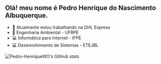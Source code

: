 ## Olá! meu nome é Pedro Henrique do Nascimento Albuquerque.



- 🔭 Atualmente estou trabalhando na DHL Express
- 🌱  Engenharia Ambiental - UFRPE
- 💻  Informática para Internet - IFPE
- 💻  Desenvolvimento de Sistemas - ETEJBL


![Pedro-HenriqueWO's GitHub stats](https://github-readme-stats.vercel.app/api?username=Pedro-HenriqueWO&show_icons=true&theme=dark)

